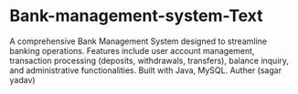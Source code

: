 # Bank-management-system-Text
A comprehensive Bank Management System designed to streamline banking operations. Features include user account management, transaction processing (deposits, withdrawals, transfers), balance inquiry, and administrative functionalities. Built with Java, MySQL.
 Auther (sagar yadav)

